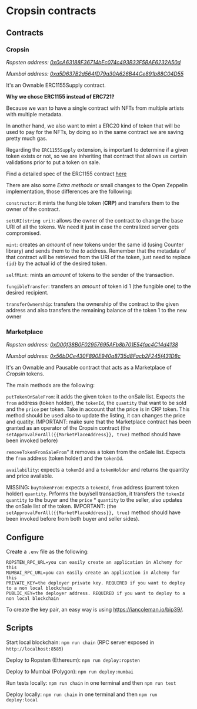 # Cropsin contracts

## Contracts

### Cropsin

_Ropsten address: [0x0cA63188F36714bEc074c493B33F5BAE6232A50d](https://ropsten.etherscan.io/address/0x0cA63188F36714bEc074c493B33F5BAE6232A50d)_

_Mumbai address: [0xa5D637B2d564fD79a30A626B44Ce891b88C04D55](https://mumbai.polygonscan.com/address/0xa5D637B2d564fD79a30A626B44Ce891b88C04D55)_

It's an Ownable ERC1155Supply contract.

**Why we chose ERC1155 instead of ERC721?**

Because we wan to have a single contract with NFTs from multiple artists with multiple metadata.

In another hand, we also want to mint a ERC20 kind of token that will be used to pay for the NFTs, by doing so in the same contract we are saving pretty much gas.

Regarding the `ERC1155Supply` extension, is important to determine if a given token exists or not, so we are inheriting that contract that allows us certain validations prior to put a token on sale.

Find a detailed spec of the ERC1155 contract [here](https://docs.openzeppelin.com/contracts/3.x/api/token/erc1155)

There are also some *Extra methods* or small changes to the Open Zeppelin implementation, those differences are the following:

`constructor`: it mints the fungible token (**CRP**) and transfers them to the owner of the contract.

`setURI(string uri)`: allows the owner of the contract to change the base URI of all the tokens. We need it just in case the centralized server gets compromised.

`mint`: creates an *amount* of new tokens under the same id (using Counter library) and sends them to the *to* address. Remember that the metadata of that contract will be retrieved from the URI of the token, just need to replace `{id}` by the actual id of the desired token.

`selfMint`: mints an *amount* of tokens to the sender of the transaction.

`fungibleTransfer`: transfers an *amount* of token id 1 (the fungible one) to the desired recipient.

`transferOwnership`: transfers the ownership of the contract to the given address and also transfers the remaining balance of the token 1 to the new owner

### Marketplace

_Ropsten address: [0xD00f38B0F02957695AFb8b701E54fac4C14d4138](https://ropsten.etherscan.io/address/0xD00f38B0F02957695AFb8b701E54fac4C14d4138)_

_Mumbai address: [0x56bDCe430F890E940a8735d8Facb2F245f431D8c](https://mumbai.polygonscan.com/address/0x56bDCe430F890E940a8735d8Facb2F245f431D8c)_

It's an Ownable and Pausable contract that acts as a Marketplace of _Cropsin_ tokens.

The main methods are the following:

`putTokenOnSaleFrom`: it adds the given token to the onSale list. Expects the `from` address (token holder), the `tokenId`, the `quantity` that want to be sold and the `price` per token. Take in account that the price is in CRP token. This method should be used also to update the listing, it can changes the price and quatity. IMPORTANT: make sure that the Marketplace contract has been granted as an operator of the Cropsin contract (the `setApprovalForAll({{MarketPlaceAddress}}, true)` method should have been invoked before)

`removeTokenFromSaleFrom`" it removes a token from the onSale list. Expects the `from` address (token holder) and the `tokenId`.

`availability`: expects a `tokenId` and a `tokenHolder` and returns the quantity and price available.

MISSING: `buyTokenFrom`: expects a `tokenId`, `from` address (current token holder) `quantity`. Prforms the buy/sell transaction, it transfers the `tokenId` `quantity` to the buyer and the `price` * `quantity` to the seller, also updates the onSale list of the token. IMPORTANT: (the `setApprovalForAll({{MarketPlaceAddress}}, true)` method should have been invoked before from both buyer and seller sides).


## Configure

Create a `.env` file as the following:

```
ROPSTEN_RPC_URL=you can easily create an application in Alchemy for this
MUMBAI_RPC_URL=you can easily create an application in Alchemy for this
PRIVATE_KEY=the deployer private key. REQUIRED if you want to deploy to a non local blockchain
PUBLIC_KEY=the deployer address. REQUIRED if you want to deploy to a non local blockchain
```

To create the key pair, an easy way is using https://iancoleman.io/bip39/.

## Scripts

Start local blockchain: `npm run chain` (RPC server exposed in `http://localhost:8585`)

Deploy to Ropsten (Ethereum): `npm run deploy:ropsten`

Deploy to Mumbai (Polygon): `npm run deploy:mumbai`

Run tests locally: `npm run chain` in one terminal and then `npm run test`

Deploy locally: `npm run chain` in one terminal and then `npm run deploy:local`